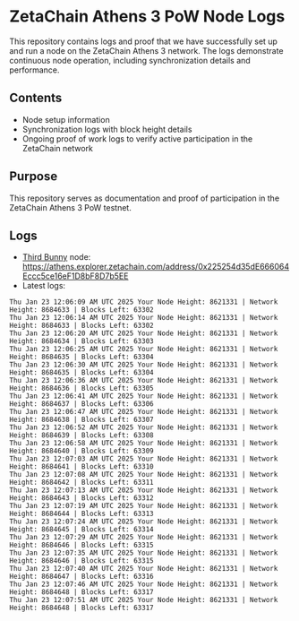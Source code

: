 # ZetaChain Athens 3 PoW Node Logs
This repository contains logs and proof that we have successfully set up and run a node on the ZetaChain Athens 3 network. The logs demonstrate continuous node operation, including synchronization details and performance.

## Contents
- Node setup information
- Synchronization logs with block height details
- Ongoing proof of work logs to verify active participation in the ZetaChain network

## Purpose
This repository serves as documentation and proof of participation in the ZetaChain Athens 3 PoW testnet.

## Logs

- [Third Bunny](https://thirdbunny.xyz/) node: https://athens.explorer.zetachain.com/address/0x225254d35dE666064Eccc5ce16eF1D8bF8D7b5EE
- Latest logs:
```
Thu Jan 23 12:06:09 AM UTC 2025 Your Node Height: 8621331 | Network Height: 8684633 | Blocks Left: 63302
Thu Jan 23 12:06:14 AM UTC 2025 Your Node Height: 8621331 | Network Height: 8684633 | Blocks Left: 63302
Thu Jan 23 12:06:20 AM UTC 2025 Your Node Height: 8621331 | Network Height: 8684634 | Blocks Left: 63303
Thu Jan 23 12:06:25 AM UTC 2025 Your Node Height: 8621331 | Network Height: 8684635 | Blocks Left: 63304
Thu Jan 23 12:06:30 AM UTC 2025 Your Node Height: 8621331 | Network Height: 8684635 | Blocks Left: 63304
Thu Jan 23 12:06:36 AM UTC 2025 Your Node Height: 8621331 | Network Height: 8684636 | Blocks Left: 63305
Thu Jan 23 12:06:41 AM UTC 2025 Your Node Height: 8621331 | Network Height: 8684637 | Blocks Left: 63306
Thu Jan 23 12:06:47 AM UTC 2025 Your Node Height: 8621331 | Network Height: 8684638 | Blocks Left: 63307
Thu Jan 23 12:06:52 AM UTC 2025 Your Node Height: 8621331 | Network Height: 8684639 | Blocks Left: 63308
Thu Jan 23 12:06:58 AM UTC 2025 Your Node Height: 8621331 | Network Height: 8684640 | Blocks Left: 63309
Thu Jan 23 12:07:03 AM UTC 2025 Your Node Height: 8621331 | Network Height: 8684641 | Blocks Left: 63310
Thu Jan 23 12:07:08 AM UTC 2025 Your Node Height: 8621331 | Network Height: 8684642 | Blocks Left: 63311
Thu Jan 23 12:07:13 AM UTC 2025 Your Node Height: 8621331 | Network Height: 8684643 | Blocks Left: 63312
Thu Jan 23 12:07:19 AM UTC 2025 Your Node Height: 8621331 | Network Height: 8684644 | Blocks Left: 63313
Thu Jan 23 12:07:24 AM UTC 2025 Your Node Height: 8621331 | Network Height: 8684645 | Blocks Left: 63314
Thu Jan 23 12:07:29 AM UTC 2025 Your Node Height: 8621331 | Network Height: 8684646 | Blocks Left: 63315
Thu Jan 23 12:07:35 AM UTC 2025 Your Node Height: 8621331 | Network Height: 8684646 | Blocks Left: 63315
Thu Jan 23 12:07:40 AM UTC 2025 Your Node Height: 8621331 | Network Height: 8684647 | Blocks Left: 63316
Thu Jan 23 12:07:46 AM UTC 2025 Your Node Height: 8621331 | Network Height: 8684648 | Blocks Left: 63317
Thu Jan 23 12:07:51 AM UTC 2025 Your Node Height: 8621331 | Network Height: 8684648 | Blocks Left: 63317
```
